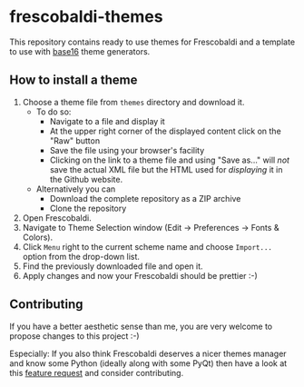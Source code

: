 # frescobaldi-themes

This repository contains ready to use themes for Frescobaldi and a template to use with [base16](https://github.com/chriskempson/base16) theme generators.

## How to install a theme

1. Choose a theme file from `themes` directory and download it.
   - To do so:
     - Navigate to a file and display it
     - At the upper right corner of the displayed content click on the "Raw" button
     - Save the file using your browser's facility
     - Clicking on the link to a theme file and using "Save as..." will *not* save the actual XML file but the HTML used for *displaying* it in the Github website.
   - Alternatively you can
     - Download the complete repository as a ZIP archive
     - Clone the repository
2. Open Frescobaldi.
3. Navigate to Theme Selection window (Edit -> Preferences -> Fonts & Colors).
4. Click `Menu` right to the current scheme name and choose `Import...` option from the drop-down list.
5. Find the previously downloaded file and open it.
6. Apply changes and now your Frescobaldi should be prettier :-)

## Contributing

If you have a better aesthetic sense than me, you are very welcome to propose changes to this project :-)

Especially: If you also think Frescobaldi deserves a nicer themes manager and know some Python (ideally along with some PyQt) then have a look at this [feature request](https://github.com/frescobaldi/frescobaldi/issues/1157) and consider contributing.
